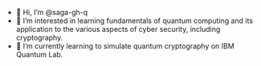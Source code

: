- 👋 Hi, I’m @saga-gh-q
- 👀 I’m interested in learning fundamentals of quantum computing and its application to the various aspects of cyber security, including cryptography.
- 🌱 I’m currently learning to simulate quantum cryptography on IBM Quantum Lab.

<!---
saga-gh-q/saga-gh-q is a ✨ special ✨ repository because its `README.md` (this file) appears on your GitHub profile.
You can click the Preview link to take a look at your changes.
--->
